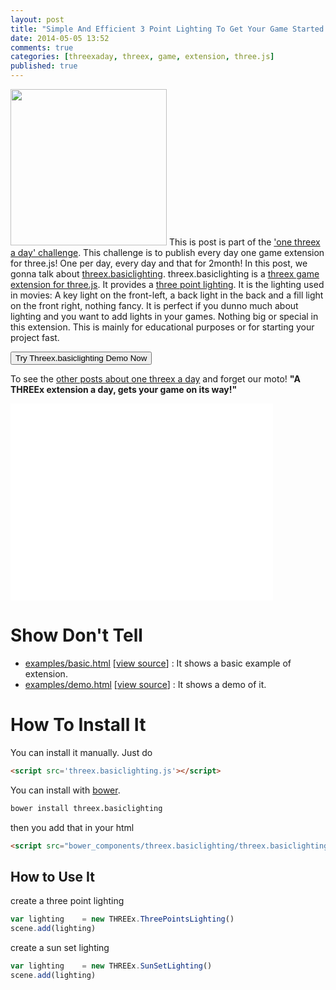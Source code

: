 ```yaml
---
layout: post
title: "Simple And Efficient 3 Point Lighting To Get Your Game Started With Threex.basiclighting Game Extension For Three.js"
date: 2014-05-05 13:52
comments: true
categories: [threexaday, threex, game, extension, three.js]
published: true
---
```


<a href='http://jeromeetienne.github.io/threex.basiclighting/examples/demo.html' target='_blank'><img class="right" src="https://raw.githubusercontent.com/jeromeetienne/threex.basiclighting/master/examples/images/screenshot-threex-basiclighting-512x512.jpg" width="250" height="250"></a>
This is post is part of the ['one threex a day' challenge](/blog/categories/threexaday/). 
This challenge is to publish every day one game extension for three.js!
One per day, every day and that for 2month!
In this post, we gonna talk about 
[threex.basiclighting](http://www.threejsgames.com/extensions/#threex.basiclighting).
threex.basiclighting is a [threex game extension for three.js](http://www.threejsgames.com/extensions/). It provides 
a [three point lighting](http://en.wikipedia.org/wiki/Three-point_lighting). 
It is the lighting used in movies:
A key light on the front-left, a back light in the back and a fill light on the front right, nothing fancy.
It is perfect if you dunno much about lighting and you want to add lights in your games.
Nothing big or special in this extension.
This is mainly for educational purposes or for starting your project fast.

<a href='http://jeromeetienne.github.io/threex.basiclighting/examples/demo.html' target='_blank'><input type="button" value='Try Threex.basiclighting Demo Now' /></a>

To see the [other posts about one threex a day](/blog/categories/threexaday/) and forget our moto!
**"A THREEx extension a day, gets your game on its way!"**

<!-- more -->

<iframe width="420" height="315" src="//www.youtube.com/embed/eZkl-r-UOsg" frameborder="0" allowfullscreen></iframe>

Show Don't Tell
===============
* [examples/basic.html](http://jeromeetienne.github.io/threex.basiclighting/examples/basic.html)
\[[view source](https://github.com/jeromeetienne/threex.basiclighting/blob/master/examples/basic.html)\] :
It shows a basic example of extension.
* [examples/demo.html](http://jeromeetienne.github.io/threex.basiclighting/examples/demo.html)
\[[view source](https://github.com/jeromeetienne/threex.basiclighting/blob/master/examples/demo.html)\] :
It shows a demo of it.


How To Install It
=================

You can install it manually. Just do 

```html
<script src='threex.basiclighting.js'></script>
```

You can install with [bower](http://bower.io/).

```bash
bower install threex.basiclighting
```

then you add that in your html

```html
<script src="bower_components/threex.basiclighting/threex.basiclighting.js"></script>
```

## How to Use It

create a three point lighting

```javascript
var lighting    = new THREEx.ThreePointsLighting()
scene.add(lighting)
```

create a sun set lighting

```javascript
var lighting    = new THREEx.SunSetLighting()
scene.add(lighting)
```
